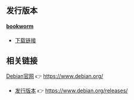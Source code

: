 
## 发行版本

#### [bookworm](https://www.debian.org/releases/bookworm/)

* [下载链接](https://www.debian.org/releases/bookworm/debian-installer/)


## 相关链接

[Debian官网](https://www.debian.org/) 👉 <https://www.debian.org/>

* [发行版本](https://www.debian.org/releases/) 👉 <https://www.debian.org/releases/>
